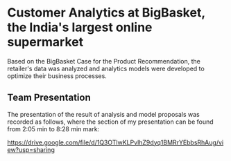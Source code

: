 # Customer Analytics at BigBasket, the India's largest online supermarket

Based on the BigBasket Case for the Product Recommendation, the retailer's data was analyzed and analytics models were developed to optimize their business processes.


## Team Presentation

The presentation of the result of analysis and model proposals was recorded as follows, where the section of my presentation can be found from 2:05 min to 8:28 min mark:

https://drive.google.com/file/d/1Q3OTlwKLPvlhZ9dyq1BMRrYEbbsRhAug/view?usp=sharing

